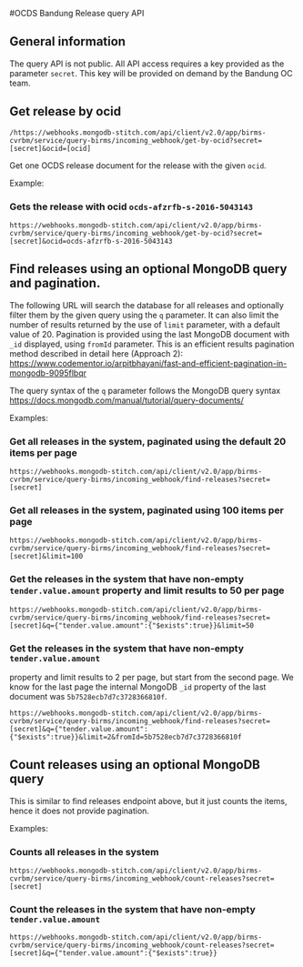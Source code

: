 #OCDS Bandung Release query API

## General information

The query API is not public.
All API access requires a key provided as the parameter `secret`. 
This key will be provided on demand by the Bandung OC team.

## Get release by ocid

`/https://webhooks.mongodb-stitch.com/api/client/v2.0/app/birms-cvrbm/service/query-birms/incoming_webhook/get-by-ocid?secret=[secret]&ocid=[ocid]`

Get one OCDS release document for the release with the given `ocid`. 

Example:

### Gets the release with ocid `ocds-afzrfb-s-2016-5043143`

`https://webhooks.mongodb-stitch.com/api/client/v2.0/app/birms-cvrbm/service/query-birms/incoming_webhook/get-by-ocid?secret=[secret]&ocid=ocds-afzrfb-s-2016-5043143`

## Find releases using an optional MongoDB query and pagination.

The following URL will search the database for all releases and optionally filter
them by the given query using the `q` parameter. It can also limit the number of results
returned by the use of `limit` parameter, with a default value of 20. 
Pagination is provided using the last MongoDB document with `_id` displayed, using `fromId` parameter.
This is an efficient results pagination method described in detail here (Approach 2):
https://www.codementor.io/arpitbhayani/fast-and-efficient-pagination-in-mongodb-9095flbqr

The query syntax of the `q` parameter follows the MongoDB query syntax 
https://docs.mongodb.com/manual/tutorial/query-documents/

Examples:

### Get all releases in the system, paginated using the default 20 items per page

`https://webhooks.mongodb-stitch.com/api/client/v2.0/app/birms-cvrbm/service/query-birms/incoming_webhook/find-releases?secret=[secret]`

### Get all releases in the system, paginated using 100 items per page

`https://webhooks.mongodb-stitch.com/api/client/v2.0/app/birms-cvrbm/service/query-birms/incoming_webhook/find-releases?secret=[secret]&limit=100`

### Get the releases in the system that have non-empty `tender.value.amount` property and limit results to 50 per page

`https://webhooks.mongodb-stitch.com/api/client/v2.0/app/birms-cvrbm/service/query-birms/incoming_webhook/find-releases?secret=[secret]&q={"tender.value.amount":{"$exists":true}}&limit=50`

### Get the releases in the system that have non-empty `tender.value.amount` 
property and limit results to 2 per page, but start from the second page. We know for the 
last page the internal MongoDB `_id` property of the last document was `5b7528ecb7d7c3728366810f`.

`https://webhooks.mongodb-stitch.com/api/client/v2.0/app/birms-cvrbm/service/query-birms/incoming_webhook/find-releases?secret=[secret]&q={"tender.value.amount":{"$exists":true}}&limit=2&fromId=5b7528ecb7d7c3728366810f`

## Count releases using an optional MongoDB query

This is similar to find releases endpoint above, but it just counts the items, hence
it does not provide pagination.

Examples:

### Counts all releases in the system

`https://webhooks.mongodb-stitch.com/api/client/v2.0/app/birms-cvrbm/service/query-birms/incoming_webhook/count-releases?secret=[secret]`

### Count the releases in the system that have non-empty `tender.value.amount` 

`https://webhooks.mongodb-stitch.com/api/client/v2.0/app/birms-cvrbm/service/query-birms/incoming_webhook/count-releases?secret=[secret]&q={"tender.value.amount":{"$exists":true}}`